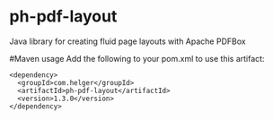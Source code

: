 ph-pdf-layout
=============

Java library for creating fluid page layouts with Apache PDFBox

#Maven usage
Add the following to your pom.xml to use this artifact:
```
<dependency>
  <groupId>com.helger</groupId>
  <artifactId>ph-pdf-layout</artifactId>
  <version>1.3.0</version>
</dependency>
```
